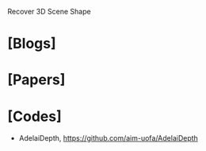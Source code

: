 Recover 3D Scene Shape

# [Blogs]


# [Papers]


# [Codes]
+ AdelaiDepth, https://github.com/aim-uofa/AdelaiDepth
